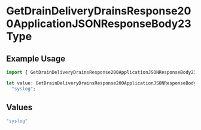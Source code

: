 # GetDrainDeliveryDrainsResponse200ApplicationJSONResponseBody23Type

## Example Usage

```typescript
import { GetDrainDeliveryDrainsResponse200ApplicationJSONResponseBody23Type } from "@vercel/sdk/models/getdrainop.js";

let value: GetDrainDeliveryDrainsResponse200ApplicationJSONResponseBody23Type =
  "syslog";
```

## Values

```typescript
"syslog"
```